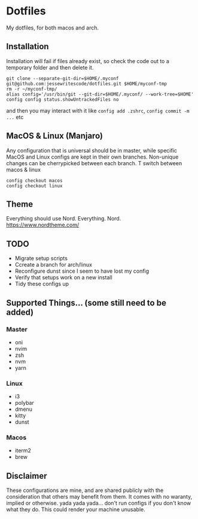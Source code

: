 # Dotfiles
My dotfiles, for both macos and arch.

## Installation
Installation will fail if files already exist, so check the code out to a
temporary folder and then delete it.
```
git clone --separate-git-dir=$HOME/.myconf git@github.com:jessewritescode/dotfiles.git $HOME/myconf-tmp
rm -r ~/myconf-tmp/
alias config='/usr/bin/git --git-dir=$HOME/.myconf/ --work-tree=$HOME'
config config status.showUntrackedFiles no
```
and then you may interact with it like `config add .zshrc`, `config commit -m ...` etc

## MacOS & Linux (Manjaro)
Any configuration that is universal should be in master, while specific MacOS and Linux configs 
are kept in their own branches. Non-unique changes can be cherrypicked between each branch.  T
switch between macos & linux
```
config checkout macos
config checkout linux
```

## Theme
Everything should use Nord. Everything. Nord. https://www.nordtheme.com/

## TODO
- Migrate setup scripts
- Ccreate a branch for arch/linux
- Reconfigure dunst since I seem to have lost my config
- Verify that setups work on a new install
- Tidy these configs up

## Supported Things... (some still need to be added)

### Master
- oni
- nvim
- zsh
- nvm
- yarn

### Linux
- i3
- polybar
- dmenu
- kitty
- dunst

### Macos
- iterm2
- brew

## Disclaimer
These configurations are mine, and are shared publicly with the consideration
that others may benefit from them.  It comes with no waranty, implied
or otherwise.  yada yada yada... don't run configs if you don't know
what they do.  This could render your machine unusable.

